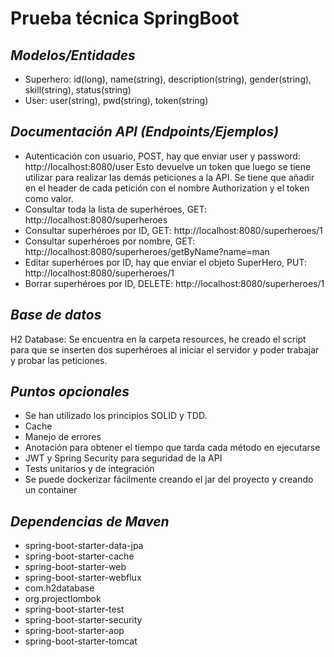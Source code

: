 # Prueba técnica SpringBoot

## _Modelos/Entidades_

- Superhero: id(long), name(string), description(string), gender(string), skill(string), status(string)
- User: user(string), pwd(string), token(string)

## _Documentación API (Endpoints/Ejemplos)_

- Autenticación con usuario, POST, hay que enviar user y password: http://localhost:8080/user
Esto devuelve un token que luego se tiene utilizar para realizar las demás peticiones a la API. Se tiene que añadir en el header de cada petición con el nombre Authorization y el token como valor.
- Consultar toda la lista de superhéroes, GET: http://localhost:8080/superheroes
- Consultar superhéroes por ID, GET:  http://localhost:8080/superheroes/1
- Consultar superhéroes por nombre, GET: http://localhost:8080/superheroes/getByName?name=man
- Editar superhéroes por ID, hay que enviar el objeto SuperHero, PUT: http://localhost:8080/superheroes/1
- Borrar superhéroes por ID, DELETE: http://localhost:8080/superheroes/1

## _Base de datos_

H2 Database: Se encuentra en la carpeta resources, he creado el script para que se inserten dos superhéroes al iniciar el servidor y poder trabajar y probar las peticiones.

## _Puntos opcionales_
- Se han utilizado los principios SOLID y TDD.
- Cache
- Manejo de errores 
- Anotación para obtener el tiempo que tarda cada método en ejecutarse
- JWT y Spring Security para seguridad de la API
- Tests unitarios y de integración
- Se puede dockerizar fácilmente creando el jar del proyecto y creando un container

## _Dependencias de Maven_
- spring-boot-starter-data-jpa
- spring-boot-starter-cache
- spring-boot-starter-web
- spring-boot-starter-webflux
- com.h2database
- org.projectlombok
- spring-boot-starter-test
- spring-boot-starter-security
- spring-boot-starter-aop
- spring-boot-starter-tomcat

